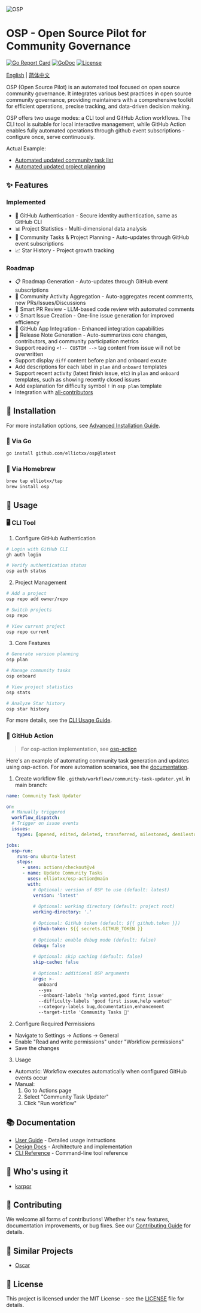 ![OSP](https://socialify.git.ci/elliotxx/osp/image?font=Raleway&language=1&name=1&owner=1&pattern=Plus&theme=Light)

# OSP - Open Source Pilot for Community Governance

[![Go Report Card](https://goreportcard.com/badge/github.com/elliotxx/osp)](https://goreportcard.com/report/github.com/elliotxx/osp)
[![GoDoc](https://godoc.org/github.com/elliotxx/osp?status.svg)](https://godoc.org/github.com/elliotxx/osp)
[![License](https://img.shields.io/github/license/elliotxx/osp.svg)](https://github.com/elliotxx/osp/blob/main/LICENSE)

[English](README.md) | [简体中文](README_zh.md)

OSP (Open Source Pilot) is an automated tool focused on open source community governance. It integrates various best practices in open source community governance, providing maintainers with a comprehensive toolkit for efficient operations, precise tracking, and data-driven decision making.

OSP offers two usage modes: a CLI tool and GitHub Action workflows. The CLI tool is suitable for local interactive management, while GitHub Action enables fully automated operations through github event subscriptions - configure once, serve continuously.

Actual Example:
- [Automated updated community task list](https://github.com/KusionStack/karpor/issues/463)
- [Automated updated project planning](https://github.com/KusionStack/karpor/issues/723)

## ✨ Features

### Implemented
- 🔑 GitHub Authentication - Secure identity authentication, same as GitHub CLI
- 📊 Project Statistics - Multi-dimensional data analysis
- 📝 Community Tasks & Project Planning - Auto-updates through GitHub event subscriptions
- 📈 Star History - Project growth tracking

### Roadmap
- 📋 Roadmap Generation - Auto-updates through GitHub event subscriptions
- 📅 Community Activity Aggregation - Auto-aggregates recent comments, new PRs/Issues/Discussions
- 🤖 Smart PR Review - LLM-based code review with automated comments
- 💡 Smart Issue Creation - One-line issue generation for improved efficiency
- 🔌 GitHub App Integration - Enhanced integration capabilities
- 📝 Release Note Generation - Auto-summarizes core changes, contributors, and community participation metrics
- Support reading `<!-- CUSTOM -->` tag content from issue will not be overwritten
- Support display `diff` content before plan and onboard excute
- Add descriptions for each label in `plan` and `onboard` templates
- Support recent activity (latest finish issue, etc) in `plan` and `onboard` templates, such as showing recently closed issues
- Add explanation for difficulty symbol `!` in `osp plan` template
- Integration with [all-contributors](https://allcontributors.org/)

## 🚀 Installation

For more installation options, see [Advanced Installation Guide](docs/guide/advanced-installation.md).

### 🐙 Via Go

```bash
go install github.com/elliotxx/osp@latest
```

### 🍺 Via Homebrew

```bash
brew tap elliotxx/tap
brew install osp
```

## 🚀 Usage

### 🖥️ CLI Tool

1. Configure GitHub Authentication
```bash
# Login with GitHub CLI
gh auth login

# Verify authentication status
osp auth status
```

2. Project Management
```bash
# Add a project
osp repo add owner/repo

# Switch projects
osp repo

# View current project
osp repo current
```

3. Core Features
```bash
# Generate version planning
osp plan

# Manage community tasks
osp onboard

# View project statistics
osp stats

# Analyze Star history
osp star history
```

For more details, see the [CLI Usage Guide](docs/guide/cli.md).

### 🤖 GitHub Action

> For osp-action implementation, see [osp-action](https://github.com/elliotxx/osp-action)

Here's an example of automating community task generation and updates using osp-action. For more automation scenarios, see the [documentation](docs/guide/github-action.md).

1. Create workflow file `.github/workflows/community-task-updater.yml` in main branch:
```yaml
name: Community Task Updater

on:
  # Manually triggered
  workflow_dispatch:
  # Trigger on issue events
  issues:
    types: [opened, edited, deleted, transferred, milestoned, demilestoned, labeled, unlabeled, assigned, unassigned]

jobs:
  osp-run:
    runs-on: ubuntu-latest
    steps:
      - uses: actions/checkout@v4
      - name: Update Community Tasks
        uses: elliotxx/osp-action@main
        with:
          # Optional: version of OSP to use (default: latest)
          version: 'latest'
          
          # Optional: working directory (default: project root)
          working-directory: '.'
          
          # Optional: GitHub token (default: ${{ github.token }})
          github-token: ${{ secrets.GITHUB_TOKEN }}
          
          # Optional: enable debug mode (default: false)
          debug: false
          
          # Optional: skip caching (default: false)
          skip-cache: false
          
          # Optional: additional OSP arguments
          args: >-
            onboard
            --yes
            --onboard-labels 'help wanted,good first issue'
            --difficulty-labels 'good first issue,help wanted'
            --category-labels bug,documentation,enhancement
            --target-title 'Community Tasks 🎯'
```

2. Configure Required Permissions
- Navigate to Settings -> Actions -> General
- Enable "Read and write permissions" under "Workflow permissions"
- Save the changes

3. Usage
- Automatic: Workflow executes automatically when configured GitHub events occur
- Manual:
  1. Go to Actions page
  2. Select "Community Task Updater"
  3. Click "Run workflow"

## 📚 Documentation

- [User Guide](docs/guide/README.md) - Detailed usage instructions
- [Design Docs](docs/design/README.md) - Architecture and implementation
- [CLI Reference](docs/cli/osp.md) - Command-line tool reference

## 👥 Who's using it

- [karpor](https://github.com/KusionStack/karpor)

## 🤝 Contributing

We welcome all forms of contributions! Whether it's new features, documentation improvements, or bug fixes. See our [Contributing Guide](CONTRIBUTING.md) for details.

## 👀 Similar Projects

- [Oscar](https://github.com/golang/oscar)

## 📄 License

This project is licensed under the MIT License - see the [LICENSE](LICENSE) file for details.
